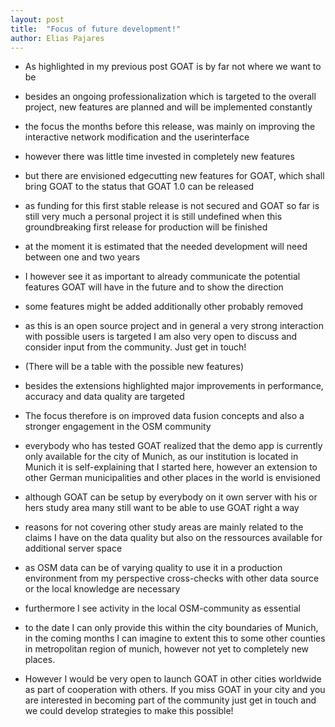 ```yaml
---
layout: post
title:  "Focus of future development!"
author: Elias Pajares
---
```


- As highlighted in my previous post GOAT is by far not where we want to be
- besides an ongoing professionalization which is targeted to the overall project, new features are planned and will be implemented constantly
- the focus the months before this release, was mainly on improving the interactive network modification and the userinterface
- however there was little time invested in completely new features
- but there are envisioned edgecutting new features for GOAT, which shall bring GOAT to the status that GOAT 1.0 can be released 
- as funding for this first stable release is not secured and GOAT so far is still very much a personal project it is still undefined when this groundbreaking first release for production will be finished
- at the moment it is estimated that the needed development will need between one and two years
- I however see it as important to already communicate the potential features GOAT will have in the future and to show the direction 
- some features might be added additionally other probably removed 
- as this is an open source project and in general a very strong interaction with possible users is targeted I am also very open to discuss and consider input from the community. Just get in touch! 


- (There will be a table with the possible new features)

- besides the extensions highlighted major improvements in performance, accuracy and data quality are targeted
- The focus therefore is on improved data fusion concepts and also a stronger engagement in the OSM community
- everybody who has tested GOAT realized that the demo app is currently only available for the city of Munich, as our institution is located in Munich it is self-explaining that I started here, however an extension to other German municipalities and other places in the world is envisioned 
- although GOAT can be setup by everybody on it own server with his or hers study area many still want to be able to use GOAT right a way
- reasons for not covering other study areas are mainly related to the claims I have on the data quality but also on the ressources available for additional server space
- as OSM data can be of varying quality to use it in a production environment from my perspective cross-checks with other data source or the local knowledge are necessary
- furthermore I see activity in the local OSM-community as essential
- to the date I can only provide this within the city boundaries of Munich, in the coming months I can imagine to extent this to some other counties in metropolitan region of munich, however not yet to completely new places.
- However I would be very open to launch GOAT in other cities worldwide as part of cooperation with others. If you miss GOAT in your city and you are interested in becoming part of the community just get in touch and we could develop strategies to make this possible!